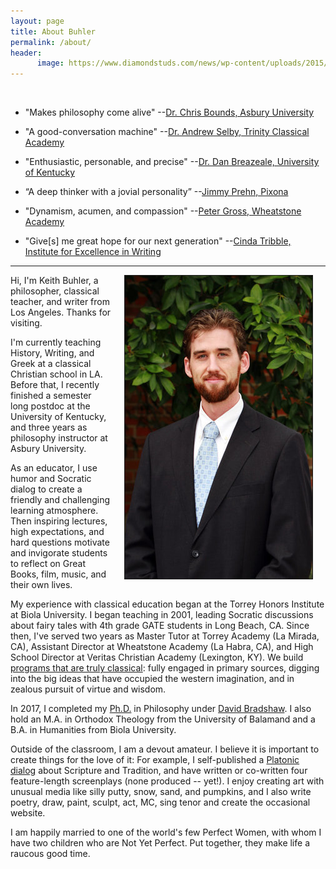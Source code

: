 ```yaml
---
layout: page
title: About Buhler
permalink: /about/
header:
      image: https://www.diamondstuds.com/news/wp-content/uploads/2015/06/UDR_3.0_LosAngeles.jpg
--- 
```


<br> 

* "Makes philosophy come alive"  --[Dr. Chris Bounds, Asbury University](https://www.asbury.edu/academics/departments/christian-studies-philosophy/faculty-staff/chris-bounds)

* "A good-conversation machine" --[Dr. Andrew Selby, Trinity Classical Academy](https://baylor.academia.edu/AndrewSelby)

* "Enthusiastic, personable, and precise" --[Dr. Dan Breazeale, University of Kentucky](https://philosophy.as.uky.edu/users/breazeal)

* “A deep thinker with a jovial personality” --[Jimmy Prehn, Pixona](https://www.linkedin.com/in/jrprehn/)

*  "Dynamism, acumen, and compassion"   --[Peter Gross, Wheatstone Academy](http://www.wheatstoneministries.com/people/)

* "Give[s] me great hope for our next generation" --[Cinda Tribble, Institute for Excellence in Writing](http://iew.com/cinda-tribble)

--------

<img src="/images/keithbuhler-golden.jpg" align="right" hspace="20" border="1px">

Hi, I'm Keith Buhler, a philosopher, classical teacher, and writer from Los Angeles. Thanks for visiting.  

I'm currently teaching History, Writing, and Greek at a classical Christian school in LA. Before that, I recently finished a semester long postdoc at the University of Kentucky, and three years as philosophy instructor at Asbury University. 

As an educator, I use humor and Socratic dialog to create a friendly and challenging learning atmosphere. Then inspiring lectures, high expectations, and hard questions motivate and invigorate students to reflect on Great Books, film, music, and their own lives.

My experience with classical education began at the Torrey Honors Institute at Biola University. I began teaching in 2001, leading Socratic discussions about fairy tales with 4th grade GATE students in Long Beach, CA. Since then, I've served two years as Master Tutor at Torrey Academy (La Mirada, CA), Assistant Director at Wheatstone Academy (La Habra, CA), and High School Director at Veritas Christian Academy (Lexington, KY). We build [programs that are truly classical](http://www.keithbuhler.com//classical-education/): fully engaged in primary sources, digging into the big ideas that have occupied the western imagination, and in zealous pursuit of virtue and wisdom. 

In 2017, I completed my [Ph.D.](/phd) in Philosophy under [David Bradshaw](https://uky.academia.edu/DBradshaw). I also hold an M.A. in Orthodox Theology from the University of Balamand and a B.A. in Humanities from Biola University.  

Outside of the classroom, I am a devout amateur. I believe it is important to create things for the love of it: For example, I self-published a [Platonic dialog](http://bitly.com/ScriptureOrTradition) about Scripture and Tradition, and have written or co-written four feature-length screenplays (none produced -- yet!). I enjoy creating art with unusual media like silly putty, snow, sand, and pumpkins, and I also write poetry, draw, paint, sculpt, act, MC, sing tenor and create the occasional website. 

I am happily married to one of the world's few Perfect Women, with whom I have two children who are Not Yet Perfect. Put together, they make life a raucous good time. 

